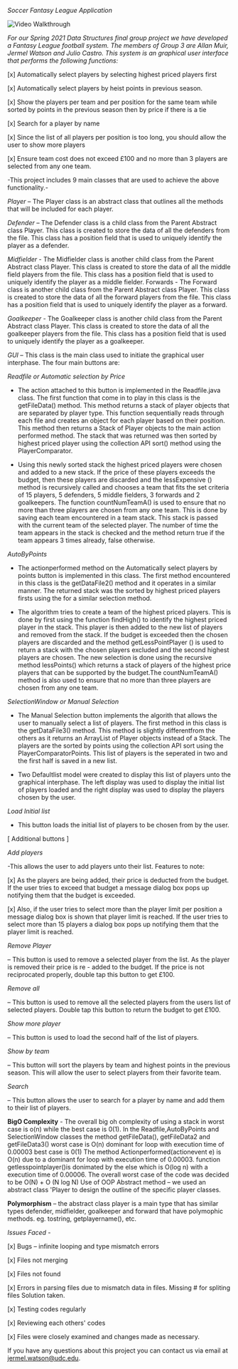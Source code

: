 *Soccer Fantasy League Application*

<img src='https://github.com/JermelWatson/Soccer_Fantasy_League/blob/master/Final_Project_2021_demo.gif' title='Video Walkthrough' width='' alt='Video Walkthrough' />


*For our Spring 2021 Data Structures final group project we have developed a Fantasy League 
football system. The members of Group 3 are Allan Muir, Jermel Watson and Julio Castro. This 
system is an graphical user interface that performs the following functions:*

[x] Automatically select players by selecting highest priced players first

[x] Automatically select players by heist points in previous season.

[x] Show the players per team and per position for the same team while sorted by points in the 
previous season then by price if there is a tie

[x] Search for a player by name

[x] Since the list of all players per position is too long, you should allow the user to show 
more players

[x] Ensure team cost does not exceed £100 and no more than 3 players are selected from any 
one team.

-This project includes 9 main classes that are used to achieve the above functionality.-

*Player* – The Player class is an abstract class that outlines all the methods that will be included for 
each player. 

*Defender* – The Defender class is a child class from the Parent Abstract class Player. This class is 
created to store the data of all the defenders from the file. This class has a position field that is used
to uniquely identify the player as a defender.

*Midfielder* - The Midfielder class is another child class from the Parent Abstract class Player. This
class is created to store the data of all the middle field players from the file. This class has a 
position field that is used to uniquely identify the player as a middle fielder.
Forwards - The Forward class is another child class from the Parent Abstract class Player. This 
class is created to store the data of all the forward players from the file. This class has a position 
field that is used to uniquely identify the player as a forward.

*Goalkeeper* - The Goalkeeper class is another child class from the Parent Abstract class Player. 
This class is created to store the data of all the goalkeeper players from the file. This class has a 
position field that is used to uniquely identify the player as a goalkeeper.

*GUI* – This class is the main class used to initiate the graphical user interphase. The four main 
buttons are:

*Readfile or Automatic selection by Price* 

- The action attached to this button is implemented in the 
Readfile.java class. The first function that come in to play in this class is the getFileData() method. This method returns a stack of player objects that are separated by player type. This function sequentially reads through each file and creates an object for each player based on their position. This method then returns a Stack of Player objects to the main action performed method. The stack that was returned was then sorted by highest priced player using the collection 
API sort() method using the PlayerComparator. 

- Using this newly sorted stack the highest priced players were chosen and added to a new 
stack. If the price of these players exceeds the budget, then these players are discarded and 
the lessExpensive () method is recursively called and chooses a team that fits the set criteria
of 15 players, 5 defenders, 5 middle fielders, 3 forwards and 2 goalkeepers. The function 
countNumTeamA() is used to ensure that no more than three players are chosen from any 
one team. This is done by saving each team encountered in a team stack. This stack is 
passed with the current team of the selected player. The number of time the team appears in
the stack is checked and the method return true if the team appears 3 times already, false 
otherwise.

*AutoByPoints*

- The actionperformed method on the Automatically select players by points button is 
implemented in this class. The first method encountered in this class is the getDataFile2() 
method and it operates in a similar manner. The returned stack was the sorted by highest priced players 
firsts using the for a similar selection method.

- The algorithm tries to create a team of the highest priced players. This is done by first using
the function findHigh() to identify the highest priced player in the stack. This player is then
added to the new list of players and removed from the stack. If the budget is exceeded then 
the chosen players are discarded and the method getLessPointPlayer () is used to return a 
stack with the chosen players excluded and the second highest players are chosen. The new
selection is done using the recursive method lessPoints() which returns a stack of players of
the highest price players that can be supported by the budget.The countNumTeamA() method is also used to ensure
that no more than three players are chosen from any one team.

*SelectionWindow or Manual Selection*

- The Manual Selection button implements the algorith that allows the user to manually select a list of players. The first method in this class is the getDataFile3() method. This method is slightly differentfrom the others as it returns an ArrayList of Player objects instead of a Stack. The players are the sorted by points using the collection API sort using the PlayerComparatorPoints. This list of players is the seperated in two and the first half is 
saved in a new list. 

- Two Defaultlist model were created to display this list of players unto the graphical 
interphase. The left display was used to display the initial list of players loaded and the right display was used to display the players chosen by the user.

*Load Initial list*

- This button loads the initial list of players to be chosen from by the user.

[ Additional buttons ]

*Add players* 

-This allows the user to add players unto their list. Features to note: 

[x] As the players are being added, their price is deducted from the budget. If 
the user tries to exceed that budget a message dialog box pops up notifying 
them that the budget is exceeded. 

[x] Also, if the user tries to select more than the player limit per position a 
message dialog box is shown that player limit is reached. If the user tries to 
select more than 15 players a dialog box pops up notifying them that the 
player limit is reached.

*Remove Player*

– This button is used to remove a selected player from the list. As the player
is removed their price is re - added to the budget. If the price is not reciprocated properly, 
double tap this button to get £100.

*Remove all* 

– This button is used to remove all the selected players from the users list of 
selected players. Double tap this button to return the budget to get £100. 

*Show more player*

– This button is used to load the second half of the list of players. 

*Show by team*

– This button will sort the players by team and highest points in the previous
season. This will allow the user to select players from their favorite team.

*Search* 

– This button allows the user to search for a player by name and add them to their 
list of players. 

**BigO Complexity** - 
The overall big oh complexity of using a stack in worst case is o(n) while the best case is 0(1). In 
the Readfile,AutoByPoints and SelectionWindow classes the method getFileData(), getFileData2 
and getFileData3() worst case is O(n) dominant for loop with execution time of 0.00003 best case 
is 0(1)
The method Actionperformed(actionevent e) is O(n) due to a dominant for loop with execution 
time of 0.00003.
function getlesspointplayer()is donimated by the else which is O(log n) with a execution time of 
0.00006.
The overall worst case of the code was decided to be O(N) + O (N log N)
Use of OOP 
Abstract method – we used an abstract class 'Player to design the outline of the specific player 
classes. 

**Polymorphism** – the abstract class player is a main type that has similar types defender, midfielder, goalkeeper and forward that have polymophic methods. eg. tostring, getplayername(), etc.

*Issues Faced -* 

[x] Bugs – infinite looping and type mismatch errors

[x] Files not merging

[x] Files not found

[x] Errors in parsing files due to mismatch data in files. Missing # for spliting files
Solution taken.

[x] Testing codes regularly

[x] Reviewing each others' codes

[x] Files were closely examined and changes made as necessary.

If you have any questions about this project you can contact us via email at 
jermel.watson@udc.edu.

